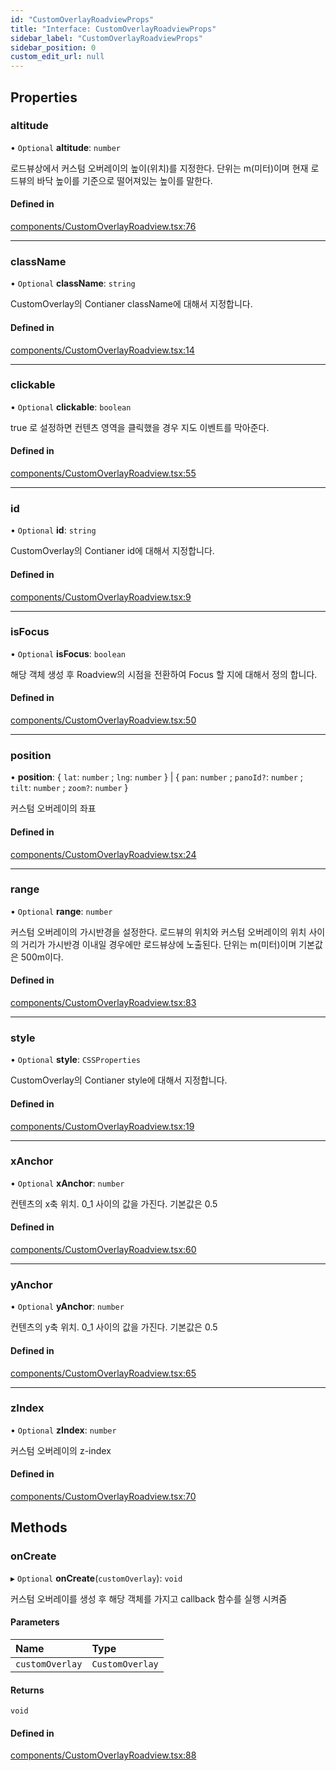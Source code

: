 ```yaml
---
id: "CustomOverlayRoadviewProps"
title: "Interface: CustomOverlayRoadviewProps"
sidebar_label: "CustomOverlayRoadviewProps"
sidebar_position: 0
custom_edit_url: null
---
```


## Properties

### altitude

• `Optional` **altitude**: `number`

로드뷰상에서 커스텀 오버레이의 높이(위치)를 지정한다.
단위는 m(미터)이며 현재 로드뷰의 바닥 높이를 기준으로 떨어져있는 높이를 말한다.

#### Defined in

[components/CustomOverlayRoadview.tsx:76](https://github.com/JaeSeoKim/react-kakao-maps/blob/1c2440a/src/components/CustomOverlayRoadview.tsx#L76)

___

### className

• `Optional` **className**: `string`

CustomOverlay의 Contianer className에 대해서 지정합니다.

#### Defined in

[components/CustomOverlayRoadview.tsx:14](https://github.com/JaeSeoKim/react-kakao-maps/blob/1c2440a/src/components/CustomOverlayRoadview.tsx#L14)

___

### clickable

• `Optional` **clickable**: `boolean`

true 로 설정하면 컨텐츠 영역을 클릭했을 경우 지도 이벤트를 막아준다.

#### Defined in

[components/CustomOverlayRoadview.tsx:55](https://github.com/JaeSeoKim/react-kakao-maps/blob/1c2440a/src/components/CustomOverlayRoadview.tsx#L55)

___

### id

• `Optional` **id**: `string`

CustomOverlay의 Contianer id에 대해서 지정합니다.

#### Defined in

[components/CustomOverlayRoadview.tsx:9](https://github.com/JaeSeoKim/react-kakao-maps/blob/1c2440a/src/components/CustomOverlayRoadview.tsx#L9)

___

### isFocus

• `Optional` **isFocus**: `boolean`

해당 객체 생성 후 Roadview의 시점을 전환하여 Focus 할 지에 대해서 정의 합니다.

#### Defined in

[components/CustomOverlayRoadview.tsx:50](https://github.com/JaeSeoKim/react-kakao-maps/blob/1c2440a/src/components/CustomOverlayRoadview.tsx#L50)

___

### position

• **position**: { `lat`: `number` ; `lng`: `number`  } \| { `pan`: `number` ; `panoId?`: `number` ; `tilt`: `number` ; `zoom?`: `number`  }

커스텀 오버레이의 좌표

#### Defined in

[components/CustomOverlayRoadview.tsx:24](https://github.com/JaeSeoKim/react-kakao-maps/blob/1c2440a/src/components/CustomOverlayRoadview.tsx#L24)

___

### range

• `Optional` **range**: `number`

커스텀 오버레이의 가시반경을 설정한다.
로드뷰의 위치와 커스텀 오버레이의 위치 사이의 거리가 가시반경 이내일 경우에만 로드뷰상에 노출된다.
단위는 m(미터)이며 기본값은 500m이다.

#### Defined in

[components/CustomOverlayRoadview.tsx:83](https://github.com/JaeSeoKim/react-kakao-maps/blob/1c2440a/src/components/CustomOverlayRoadview.tsx#L83)

___

### style

• `Optional` **style**: `CSSProperties`

CustomOverlay의 Contianer style에 대해서 지정합니다.

#### Defined in

[components/CustomOverlayRoadview.tsx:19](https://github.com/JaeSeoKim/react-kakao-maps/blob/1c2440a/src/components/CustomOverlayRoadview.tsx#L19)

___

### xAnchor

• `Optional` **xAnchor**: `number`

컨텐츠의 x축 위치. 0_1 사이의 값을 가진다. 기본값은 0.5

#### Defined in

[components/CustomOverlayRoadview.tsx:60](https://github.com/JaeSeoKim/react-kakao-maps/blob/1c2440a/src/components/CustomOverlayRoadview.tsx#L60)

___

### yAnchor

• `Optional` **yAnchor**: `number`

컨텐츠의 y축 위치. 0_1 사이의 값을 가진다. 기본값은 0.5

#### Defined in

[components/CustomOverlayRoadview.tsx:65](https://github.com/JaeSeoKim/react-kakao-maps/blob/1c2440a/src/components/CustomOverlayRoadview.tsx#L65)

___

### zIndex

• `Optional` **zIndex**: `number`

커스텀 오버레이의 z-index

#### Defined in

[components/CustomOverlayRoadview.tsx:70](https://github.com/JaeSeoKim/react-kakao-maps/blob/1c2440a/src/components/CustomOverlayRoadview.tsx#L70)

## Methods

### onCreate

▸ `Optional` **onCreate**(`customOverlay`): `void`

커스텀 오버레이를 생성 후 해당 객체를 가지고 callback 함수를 실행 시켜줌

#### Parameters

| Name | Type |
| :------ | :------ |
| `customOverlay` | `CustomOverlay` |

#### Returns

`void`

#### Defined in

[components/CustomOverlayRoadview.tsx:88](https://github.com/JaeSeoKim/react-kakao-maps/blob/1c2440a/src/components/CustomOverlayRoadview.tsx#L88)
